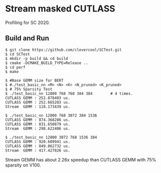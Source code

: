 Stream masked CUTLASS
===================

Profiling for SC 2020.

## Build and Run
```shell
$ git clone https://github.com/clevercool/SCTest.git
$ cd SCTest
$ mkdir -p build && cd build
$ cmake -DCMAKE_BUILD_TYPE=Release ..
$ cd perf
$ make

$ #Base GEMM size for BERT
$ #./test_basic_nn <M> <N> <K> <N_pruned> <K_pruned>
$ # 75% Sparsity Test
$ ./test_basic_nn 12800 768 768 384 384        # 4 times.
CUTLASS GEMM : 252.878403 us.
CUTLASS GEMM : 252.665283 us.
Stream  GEMM : 118.173439 us.

$ ./test_basic_nn 12800 768 3072 384 1536
CUTLASS GEMM : 874.368286 us.
CUTLASS GEMM : 831.650879 us.
Stream  GEMM : 298.622406 us.

$ ./test_basic_nn 12800 3072 768 1536 384
CUTLASS GEMM : 920.689941 us.
CUTLASS GEMM : 849.862732 us.
Stream  GEMM : 417.427826 us.
```

Stream GEMM has about 2.26x speedup than CUTLASS GEMM with 75% sparsity on V100.